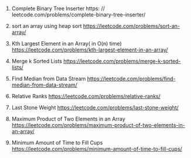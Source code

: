 1. Complete Binary Tree Inserter
   https: // leetcode.com/problems/complete-binary-tree-inserter/

2. sort an array using heap sort
   https://leetcode.com/problems/sort-an-array/

3. Kth Largest Element in an Array( in O(n) time)
   https://leetcode.com/problems/kth-largest-element-in-an-array/

4. Merge k Sorted Lists
   https://leetcode.com/problems/merge-k-sorted-lists/

5. Find Median from Data Stream
   https://leetcode.com/problems/find-median-from-data-stream/

6. Relative Ranks
   https://leetcode.com/problems/relative-ranks/

7. Last Stone Weight
   https://leetcode.com/problems/last-stone-weight/

8. Maximum Product of Two Elements in an Array
   https://leetcode.com/problems/maximum-product-of-two-elements-in-an-array/

9. Minimum Amount of Time to Fill Cups
   https://leetcode.com/problems/minimum-amount-of-time-to-fill-cups/
